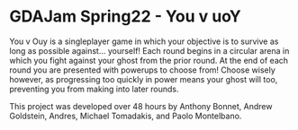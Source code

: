 # GDAJam Spring22 - You v uoY

You v Ouy is a singleplayer game in which your objective is to survive as long as possible against... yourself! Each round begins in a circular arena in which you fight against your ghost from the prior round. At the end of each round you are presented with powerups to choose from! Choose wisely however, as progressing too quickly in power means your ghost will too, preventing you from making into later rounds.

This project was developed over 48 hours by Anthony Bonnet, Andrew Goldstein, Andres, Michael Tomadakis, and Paolo Montelbano. 

